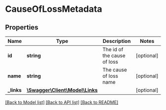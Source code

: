 # CauseOfLossMetadata

## Properties
Name | Type | Description | Notes
------------ | ------------- | ------------- | -------------
**id** | **string** | The id of the cause of loss | [optional] 
**name** | **string** | The cause of loss name | [optional] 
**_links** | [**\Swagger\Client\Model\Links**](Links.md) |  | [optional] 

[[Back to Model list]](../README.md#documentation-for-models) [[Back to API list]](../README.md#documentation-for-api-endpoints) [[Back to README]](../README.md)


